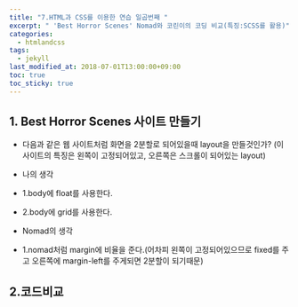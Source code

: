 ```yaml
---
title: "7.HTML과 CSS를 이용한 연습 일곱번째 "
excerpt: " 'Best Horror Scenes' Nomad와 코린이의 코딩 비교(특징:SCSS를 활용)"
categories:
  - htmlandcss
tags:
  - jekyll
last_modified_at: 2018-07-01T13:00:00+09:00
toc: true
toc_sticky: true
---
```


## 1. Best Horror Scenes 사이트 만들기

- 다음과 같은 웹 사이트처럼 화면을 2분할로 되어있을때 layout을 만들것인가?
  (이 사이트의 특징은 왼쪽이 고정되어있고, 오른쪽은 스크롤이 되어있는 layout)

* 나의 생각

- 1.body에 float를 사용한다.

* 2.body에 grid를 사용한다.

- Nomad의 생각

* 1.nomad처럼 margin에 비율을 준다.(어차피 왼쪽이 고정되어있으므로 fixed를 주고 오른쪽에 margin-left를 주게되면 2분할이 되기때문)

## 2.코드비교
